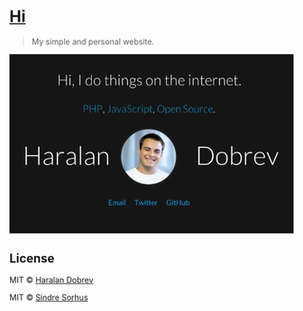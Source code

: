 # [Hi](http://hkdobrev.com/)

> My simple and personal website.

[![](screenshot-haralan-dobrev-hi.png)](http://hkdobrev.com/)


## License

MIT © [Haralan Dobrev](http://hkdobrev.com)

MIT © [Sindre Sorhus](http://sindresorhus.com)
